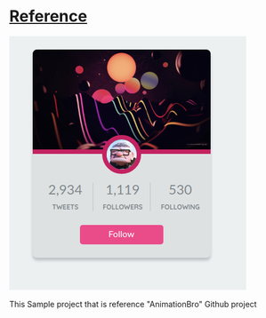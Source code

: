 # [Reference][ui-profile-card]

![Alt text](profile.png)


This Sample project that is reference "AnimationBro" Github project

[ui-profile-card]: https://github.com/animationbro/ui-profile-card
